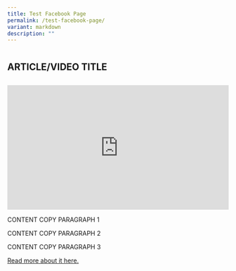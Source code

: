 ```yaml
---
title: Test Facebook Page
permalink: /test-facebook-page/
variant: markdown
description: ""
---
```

<h2 style="line-height: 3rem;">ARTICLE/VIDEO TITLE</h2>
<p></p>
<div style="position: relative; width: 100%; padding-bottom: 56.2%;">
	<iframe allow="autoplay; clipboard-write; encrypted-media; picture-in-picture; web-share" allowfullscreen="true" frameborder="0" scrolling="no" style="border: none; overflow: hidden; position: absolute; top: 0; left: 0; width: 100%; height: 100%;" src="https://www.facebook.com/plugins/video.php?height=314&amp;href=https%3A%2F%2Fwww.facebook.com%2Fourgrandfatherstory%2Fvideos%2F332091059953617%2F&amp;show_text=false&amp;width=560&amp;t=0"></iframe>
</div>
<p>CONTENT COPY PARAGRAPH 1</p>
<p>CONTENT COPY PARAGRAPH 2</p>
<p>CONTENT COPY PARAGRAPH 3</p>
<p><a href="ARTICLE URL" rel="noopener noreferrer nofollow" target="_blank">Read more about it here.</a></p>

	
	
	
	